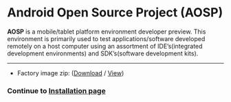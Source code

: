 # Android Open Source Project (AOSP)

**AOSP** is a mobile/tablet platform environment developer preview. This environment is primarily used to test applications/software developed remotely on a host computer using an assortment of IDE’s(integrated development environments) and SDK’s(software development kits).

***

- Factory image zip: ([Download](http://builds.96boards.org/snapshots/hikey960/linaro/aosp-master/latest/hikey960-linaro-2017.05.08-factory-11ceb8c8.zip) / [View](http://builds.96boards.org/snapshots/hikey960/linaro/aosp-master/latest/))



### Continue to [Installation page](../Installation/README.md)
